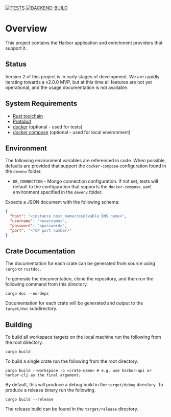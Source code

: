 [![TESTS](https://github.com/CMS-Enterprise/sbom-harbor/actions/workflows/tests.yaml/badge.svg)](https://github.com/CMS-Enterprise/sbom-harbor/actions/workflows/tests.yaml) [![BACKEND-BUILD](https://github.com/CMS-Enterprise/sbom-harbor/actions/workflows/build.yaml/badge.svg?branch=main&event=workflow_run)](https://github.com/CMS-Enterprise/sbom-harbor/actions/workflows/build.yaml)
# Overview

This project contains the Harbor application and enrichment providers that support it.

## Status

Version 2 of this project is in early stages of development.  We are rapidly iterating towards a v2.0.0 MVP,
but at this time all features are not yet operational, and the usage documentation is not available.

## System Requirements

- [Rust toolchain](https://www.rust-lang.org/tools/install)
- [Protobuf](https://grpc.io/docs/protoc-installation/)
- [docker](https://docs.docker.com/get-docker/) (optional - used for tests)
- [docker compose](https://docs.docker.com/compose/install/) (optional - used for local environment)

## Environment

The following environment variables are referenced in code. When possible, defaults are provided that
support the `docker-compose` configuration found in the `devenv` folder.

- `DB_CONNECTION` - Mongo connection configuration. If not set, tests will default to the configuration that supports the
  `docker-compose.yaml` environment specified in the `devenv` folder.

Expects a JSON document with the following schema:

```json
{
  "host": "<instance host name/resolvable DNS name>",
  "username": "<username>",
  "password": "<password>",
  "port": "<TCP port number>"
}
```

## Crate Documentation

The documentation for each crate can be generated from source using `cargo` or `rustdoc`.

To generate the documentation, clone the repository, and then run the
following command from this directory.

```shell
cargo doc --no-deps
```

Documentation for each crate will be generated and output to the `target/doc` subdirectory.

## Building

To build all workspace targets on the local machine run the following from the root directory.

```shell
cargo build
```

To build a single crate run the following from the root directory.

```shell
cargo build --workspace -p <crate-name> # e.g. use harbor-api or harbor-cli as the final argument.
```

By default, this will produce a debug build in the `target/debug` directory. To produce a release binary run the following.

```shell
cargo build --release
```

The release build can be found in the `target/release` directory.
